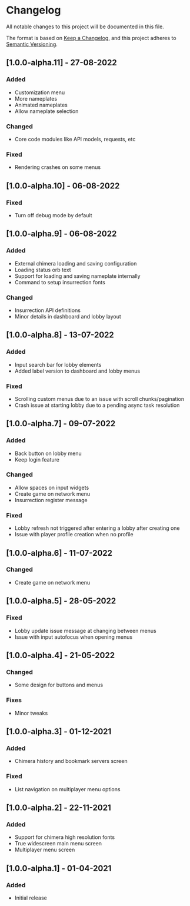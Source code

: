 # Changelog
All notable changes to this project will be documented in this file.

The format is based on [Keep a Changelog](https://keepachangelog.com/en/1.0.0/),
and this project adheres to [Semantic Versioning](https://semver.org/spec/v2.0.0.html).

## [1.0.0-alpha.11] - 27-08-2022
### Added
- Customization menu
- More nameplates
- Animated nameplates
- Allow nameplate selection

### Changed
- Core code modules like API models, requests, etc

### Fixed
- Rendering crashes on some menus

## [1.0.0-alpha.10] - 06-08-2022
### Fixed
- Turn off debug mode by default

## [1.0.0-alpha.9] - 06-08-2022
### Added
- External chimera loading and saving configuration
- Loading status orb text
- Support for loading and saving nameplate internally
- Command to setup insurrection fonts

### Changed
- Insurrection API definitions
- Minor details in dashboard and lobby layout

## [1.0.0-alpha.8] - 13-07-2022
### Added
- Input search bar for lobby elements
- Added label version to dashboard and lobby menus

### Fixed
- Scrolling custom menus due to an issue with scroll chunks/pagination
- Crash issue at starting lobby due to a pending async task resolution

## [1.0.0-alpha.7] - 09-07-2022
### Added
- Back button on lobby menu
- Keep login feature

### Changed
- Allow spaces on input widgets
- Create game on network menu
- Insurrection register message

### Fixed
- Lobby refresh not triggered after entering a lobby after creating one
- Issue with player profile creation when no profile

## [1.0.0-alpha.6] - 11-07-2022
### Changed
- Create game on network menu

## [1.0.0-alpha.5] - 28-05-2022
### Fixed
- Lobby update issue message at changing between menus
- Issue with input autofocus when opening menus

## [1.0.0-alpha.4] - 21-05-2022
### Changed
- Some design for buttons and menus

### Fixes
- Minor tweaks

## [1.0.0-alpha.3] - 01-12-2021
### Added
- Chimera history and bookmark servers screen

### Fixed
- List navigation on multiplayer menu options

## [1.0.0-alpha.2] - 22-11-2021
### Added
- Support for chimera high resolution fonts
- True widescreen main menu screen
- Multiplayer menu screen

## [1.0.0-alpha.1] - 01-04-2021
### Added
- Initial release
